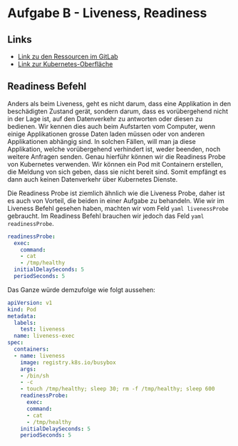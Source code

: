 # Aufgabe B - Liveness, Readiness

## Links
- [Link zu den Ressourcen im GitLab](https://gitlab.com/ch-tbz-hf/Stud/v-cnt/-/tree/main/2_Unterrichtsressourcen/A)
- [Link zur Kubernetes-Oberfläche](https://10.5.38.10:8443/#/create?namespace=default)

## Readiness Befehl
Anders als beim Liveness, geht es nicht darum, dass eine Applikation in den beschädigten Zustand gerät, sondern darum, dass es vorübergehend nicht in der Lage ist, auf den Datenverkehr zu antworten oder diesen zu bedienen.
Wir kennen dies auch beim Aufstarten vom Computer, wenn einige Applikationen grosse Daten laden müssen oder von anderen Applikationen abhängig sind. In solchen Fällen, will man ja diese Applikation, welche vorübergehend verhindert ist, 
weder beenden, noch weitere Anfragen senden. Genau hierführ können wir die Readiness Probe von Kubernetes verwenden. Wir können ein Pod mit Containern erstellen, die Meldung von sich geben, dass sie nicht bereit sind.
Somit empfängt es dann auch keinen Datenverkehr über Kubernetes Dienste.

Die Readiness Probe ist ziemlich ähnlich wie die Liveness Probe, daher ist es auch von Vorteil, die beiden in einer Aufgabe zu behandeln. Wie wir im Liveness Befehl gesehen haben, machten wir vom Feld ```yaml livenessProbe``` gebraucht.
Im Readiness Befehl brauchen wir jedoch das Feld ```yaml readinessProbe```. 

```yaml
readinessProbe:
  exec:
    command:
    - cat
    - /tmp/healthy
  initialDelaySeconds: 5
  periodSeconds: 5
```

Das Ganze würde demzufolge wie folgt aussehen:

```yaml 
apiVersion: v1
kind: Pod
metadata:
  labels:
    test: liveness
  name: liveness-exec
spec:
  containers:
  - name: liveness
    image: registry.k8s.io/busybox
    args:
    - /bin/sh
    - -c
    - touch /tmp/healthy; sleep 30; rm -f /tmp/healthy; sleep 600
    readinessProbe:
      exec:
      command:
      - cat
      - /tmp/healthy
    initialDelaySeconds: 5
    periodSeconds: 5
```
